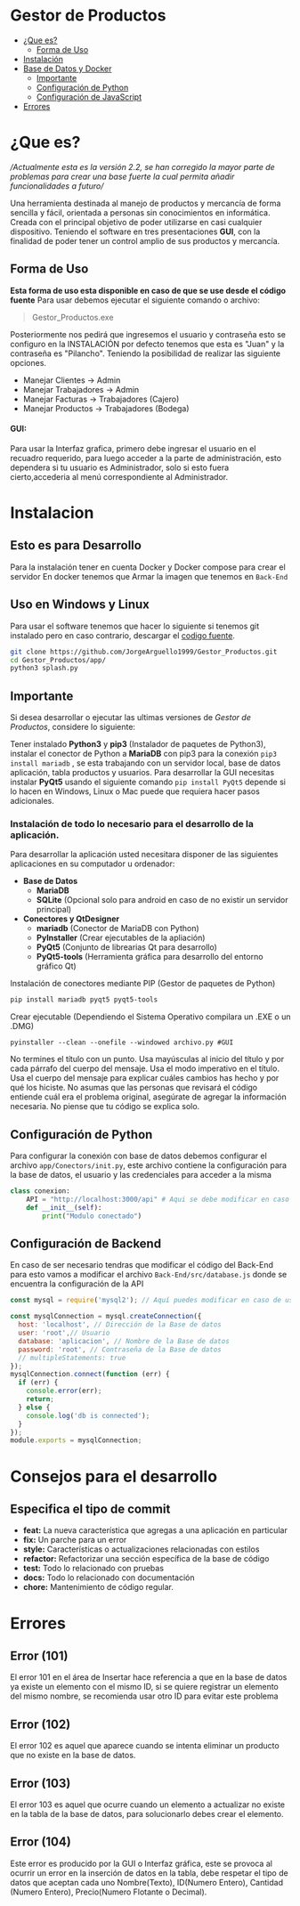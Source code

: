 # Gestor de Productos 
 - [¿Que es?](#que-es)
	 - [Forma de Uso](#forma-de-uso)
 - [Instalación](#instalación)
 - [Base de Datos y Docker](../Back-End/README.md)
	 - [Importante](#importante)
	 - [Configuración de Python](#configuración-de-python)
     - [Configuración de JavaScript](#configuración-de-backend)
 - [Errores](#errores)

# ¿Que es?
*/Actualmente esta es la versión 2.2, se han corregido la mayor parte de problemas para crear una base fuerte la cual permita añadir funcionalidades a futuro/*

Una herramienta destinada al manejo de productos y mercancía de forma sencilla y fácil, orientada a personas sin conocimientos en informática. Creada con el principal objetivo de poder utilizarse en casi cualquier dispositivo. 
Teniendo el software en tres presentaciones **GUI**, con la finalidad de poder tener un control amplio de sus productos y mercancía.

## Forma de Uso
**Esta forma de uso esta disponible en caso de que se use desde el código fuente** 
Para usar debemos ejecutar el siguiente comando o archivo: 
> Gestor_Productos.exe

Posteriormente nos pedirá que ingresemos el usuario y contraseña esto se configuro en la INSTALACIÓN por defecto tenemos que esta es "Juan" y la contraseña es "Pilancho".
Teniendo la posibilidad de realizar las siguiente opciones.

  - Manejar Clientes -> Admin
  - Manejar Trabajadores -> Admin
  - Manejar Facturas -> Trabajadores (Cajero)
  - Manejar Productos -> Trabajadores (Bodega)

#### GUI: 
Para usar la Interfaz grafica, primero debe ingresar el usuario en el recuadro requerido, para luego acceder a la parte de administración, esto dependera si tu usuario es Administrador, solo si esto fuera cierto,accederia al menú correspondiente al Administrador.

# Instalacion
## Esto es para Desarrollo
Para la instalación tener en cuenta Docker y Docker compose para crear el servidor
En docker tenemos que Armar la imagen que tenemos en `Back-End`
## Uso en Windows y Linux
Para usar el software tenemos que hacer lo siguiente si tenemos git instalado pero en caso contrario, descargar el [codigo fuente](https://codeload.github.com/JorgeArguello1999/Gestor_Productos/zip/refs/heads/version.2).
```bash
git clone https://github.com/JorgeArguello1999/Gestor_Productos.git
cd Gestor_Productos/app/
python3 splash.py
```
## Importante
Si desea desarrollar o ejecutar las ultimas versiones de *Gestor de Productos*, considere lo siguiente:

Tener instalado **Python3** y **pip3** (Instalador de paquetes de Python3), instalar el conector de Python a **MariaDB** con pip3 para la conexión `pip3 install mariadb` , se esta trabajando con un servidor local, base de datos aplicación, tabla productos y usuarios.
Para desarrollar la GUI necesitas instalar **PyQt5** usando el siguiente comando `pip install PyQt5` depende si lo hacen en Windows, Linux o Mac puede que requiera hacer pasos adicionales.
### Instalación de todo lo necesario para el desarrollo de la aplicación.
Para desarrollar la aplicación usted necesitara disponer de las siguientes aplicaciones en su computador u ordenador:
 - **Base de Datos**
     - **MariaDB** 
     - **SQLite** (Opcional solo para android en caso de no existir un servidor principal)
 - **Conectores y QtDesigner**
     - **mariadb** (Conector de MariaDB con Python)
     - **PyInstaller** (Crear ejecutables de la apliación)
     - **PyQt5** (Conjunto de librearias Qt para desarrollo)
     - **PyQt5-tools** (Herramienta gráfica para desarrollo del entorno gráfico Qt)

Instalación de conectores mediante PIP (Gestor de paquetes de Python)
```bash
pip install mariadb pyqt5 pyqt5-tools
```

Crear ejecutable (Dependiendo el Sistema Operativo compilara un .EXE o un .DMG)
```
pyinstaller --clean --onefile --windowed archivo.py #GUI
```

No termines el título con un punto. Usa mayúsculas al inicio del título y por cada párrafo del cuerpo del mensaje. Usa el modo imperativo en el título. Usa el cuerpo del mensaje para explicar cuáles cambios has hecho y por qué los hiciste. No asumas que las personas que revisará el código entiende cuál era el problema original, asegúrate de agregar la información necesaria. No piense que tu código se explica solo.

## Configuración de Python
Para configurar la conexión con base de datos debemos configurar el archivo `app/Conectors/init.py`, este archivo contiene la configuración para la base de datos, el usuario y las credenciales para acceder a la misma

```python
class conexion:
    API = "http://localhost:3000/api" # Aqui se debe modificar en caso de trabajar con un servidor remoto
    def __init__(self):
        print("Modulo conectado")
```
## Configuración de Backend
En caso de ser necesario tendras que modificar el código del Back-End para esto vamos a modificar el archivo `Back-End/src/database.js` donde se encuentra la configuración de la API

```javascript
const mysql = require('mysql2'); // Aquí puedes modificar en caso de usar otra DBM

const mysqlConnection = mysql.createConnection({
  host: 'localhost', // Dirección de la Base de datos
  user: 'root',// Usuario
  database: 'aplicacion', // Nombre de la Base de datos
  password: 'root', // Contraseña de la Base de datos
  // multipleStatements: true
});
mysqlConnection.connect(function (err) {
  if (err) {
    console.error(err);
    return;
  } else {
    console.log('db is connected');
  }
});
module.exports = mysqlConnection;

```
# Consejos para el desarrollo
## Especifica el tipo de commit 
 - **feat:** La nueva característica que agregas a una aplicación en particular 
 - **fix:** Un parche para un error
 - **style:** Características o actualizaciones relacionadas con estilos
 - **refactor:** Refactorizar una sección específica de la base de código
 - **test:** Todo lo relacionado con pruebas
 - **docs:** Todo lo relacionado con documentación
 - **chore:** Mantenimiento de código regular.

# Errores
## Error (101)
El error 101 en el área de Insertar hace referencia a que en la base de datos ya existe un elemento con el mismo ID, si se quiere registrar un elemento del mismo nombre, se recomienda usar otro ID para evitar este problema
## Error (102)
El error 102 es aquel que aparece cuando se intenta eliminar un producto que no existe en la base de datos.

## Error (103)
El error 103 es aquel que ocurre cuando un elemento a actualizar no existe en la tabla de la base de datos, para solucionarlo debes crear el elemento.

## Error (104)
Este error es producido por la GUI o Interfaz gráfica, este se provoca al ocurrir un error en la inserción de datos en la tabla, debe respetar el tipo de datos que aceptan cada uno Nombre(Texto), ID(Numero Entero), Cantidad (Numero Entero), Precio(Numero Flotante o Decimal).
